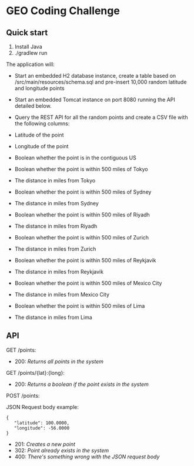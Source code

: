 # GEO Coding Challenge

## Quick start

1. Install Java
2. ./gradlew run

The application will: 

- Start an embedded H2 database instance, create a table based on /src/main/resources/schema.sql and pre-insert 10,000 random latitude and longitude points

- Start an embedded Tomcat instance on port 8080 running the API detailed below.

- Query the REST API for all the random points and create a CSV file with the following columns:
 - Latitude of the point
 - Longitude of the point
 - Boolean whether the point is in the contiguous US
 - Boolean whether the point is within 500 miles of Tokyo
 - The distance in miles from Tokyo
 - Boolean whether the point is within 500 miles of Sydney
 - The distance in miles from Sydney
 - Boolean whether the point is within 500 miles of Riyadh
 - The distance in miles from Riyadh
 - Boolean whether the point is within 500 miles of Zurich
 - The distance in miles from Zurich
 - Boolean whether the point is within 500 miles of Reykjavik
 - The distance in miles from Reykjavik
 - Boolean whether the point is within 500 miles of Mexico City
 - The distance in miles from Mexico City
 - Boolean whether the point is within 500 miles of Lima
 - The distance in miles from Lima


## API

GET /points:

- 200: *Returns all points in the system*

GET /points/{lat}:{long}:

- 200: *Returns a boolean if the point exists in the system*

POST /points:

 JSON Request body example:

 ```
 {
    "latitude": 100.0000,
    "longitude": -56.0000
 }
 ```

- 201: *Creates a new point*
- 302: *Point already exists in the system*
- 400: *There's something wrong with the JSON request body*